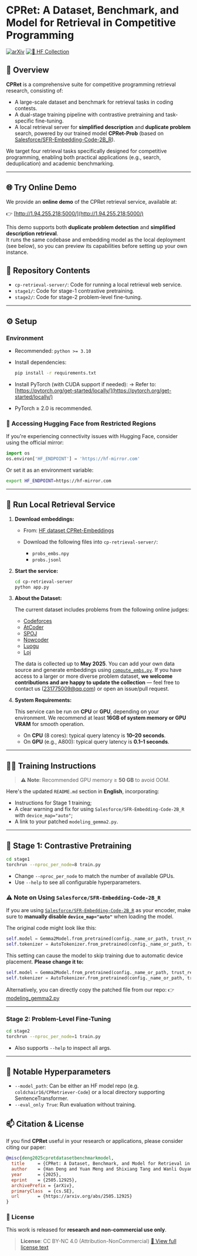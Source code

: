 # CPRet: A Dataset, Benchmark, and Model for Retrieval in Competitive Programming

[![arXiv](https://img.shields.io/badge/arXiv-2505.12925-b31b1b.svg)](https://arxiv.org/abs/2505.12925)
[![🤗 HF Collection](https://img.shields.io/badge/HuggingFace-CPRet-yellow)](https://huggingface.co/collections/coldchair16/cpret-682451276f05c5988fcbdf34)


## 📌 Overview

**CPRet** is a comprehensive suite for competitive programming retrieval research, consisting of:

* A large-scale dataset and benchmark for retrieval tasks in coding contests.
* A dual-stage training pipeline with contrastive pretraining and task-specific fine-tuning.
* A local retrieval server for **simplified description** and **duplicate problem** search, powered by our trained model **CPRet-Prob** (based on [Salesforce/SFR-Embedding-Code-2B_R](https://huggingface.co/Salesforce/SFR-Embedding-Code-2B_R)).

We target four retrieval tasks specifically designed for competitive programming, enabling both practical applications (e.g., search, deduplication) and academic benchmarking.

---

## 🌐 Try Online Demo

We provide an **online demo** of the CPRet retrieval service, available at:

👉 [http://1.94.255.218:5000/](http://1.94.255.218:5000/)

This demo supports both **duplicate problem detection** and **simplified description retrieval**.  
It runs the same codebase and embedding model as the local deployment (see below), so you can preview its capabilities before setting up your own instance.

## 🧰 Repository Contents

* `cp-retrieval-server/`: Code for running a local retrieval web service.
* `stage1/`: Code for stage-1 contrastive pretraining.
* `stage2/`: Code for stage-2 problem-level fine-tuning.

---

## ⚙️ Setup

### Environment

* Recommended: `python >= 3.10`

* Install dependencies:

  ```bash
  pip install -r requirements.txt
  ```

* Install PyTorch (with CUDA support if needed):
  → Refer to: [https://pytorch.org/get-started/locally/](https://pytorch.org/get-started/locally/)

* PyTorch ≥ 2.0 is recommended.

### 🔁 Accessing Hugging Face from Restricted Regions

If you're experiencing connectivity issues with Hugging Face, consider using the official mirror:

```python
import os
os.environ['HF_ENDPOINT'] = 'https://hf-mirror.com'
```

Or set it as an environment variable:

```bash
export HF_ENDPOINT=https://hf-mirror.com
```

---

## 🚀 Run Local Retrieval Service

1. **Download embeddings:**

   * From: [HF dataset CPRet-Embeddings](https://huggingface.co/datasets/coldchair16/CPRet-Embeddings)
   * Download the following files into `cp-retrieval-server/`:

     * `probs_embs.npy`
     * `probs.jsonl`

2. **Start the service:**

   ```bash
   cd cp-retrieval-server
   python app.py
   ```

3. **About the Dataset:**

   The current dataset includes problems from the following online judges:

   * [Codeforces](https://codeforces.com/)
   * [AtCoder](https://atcoder.jp/)
   * [SPOJ](https://www.spoj.com/)
   * [Nowcoder](https://ac.nowcoder.com/)
   * [Luogu](https://www.luogu.com.cn/)
   * [Loj](https://loj.ac/)

   The data is collected up to **May 2025**.
   You can add your own data source and generate embeddings using [`compute_embs.py`](cp-retrieval-server/compute_embs.py).
   If you have access to a larger or more diverse problem dataset, **we welcome contributions and are happy to update the collection** — feel free to contact us (231775009@qq.com) or open an issue/pull request.

4. **System Requirements:**

   This service can be run on **CPU** or **GPU**, depending on your environment.
   We recommend at least **16GB of system memory or GPU VRAM** for smooth operation.

   * On **CPU** (8 cores): typical query latency is **10–20 seconds**.
   * On **GPU** (e.g., A800): typical query latency is **0.1–1 seconds**.

---

## 🏋️‍♀️ Training Instructions

> **⚠️ Note**: Recommended GPU memory ≥ **50 GB** to avoid OOM.

Here's the updated `README.md` section in **English**, incorporating:

* Instructions for Stage 1 training;
* A clear warning and fix for using `Salesforce/SFR-Embedding-Code-2B_R` with `device_map="auto"`;
* A link to your patched `modeling_gemma2.py`.

---

## 🔧 Stage 1: Contrastive Pretraining

```bash
cd stage1
torchrun --nproc_per_node=8 train.py
````

* Change `--nproc_per_node` to match the number of available GPUs.
* Use `--help` to see all configurable hyperparameters.

### ⚠️ Note on Using `Salesforce/SFR-Embedding-Code-2B_R`

If you are using [`Salesforce/SFR-Embedding-Code-2B_R`](https://huggingface.co/Salesforce/SFR-Embedding-Code-2B_R) as your encoder, make sure to **manually disable `device_map="auto"`** when loading the model.

The original code might look like this:

```python
self.model = Gemma2Model.from_pretrained(config._name_or_path, trust_remote_code=True, is_causal=False, device_map="auto")
self.tokenizer = AutoTokenizer.from_pretrained(config._name_or_path, trust_remote_code=True, device_map="auto")
```

This setting can cause the model to skip training due to automatic device placement.
**Please change it to:**

```python
self.model = Gemma2Model.from_pretrained(config._name_or_path, trust_remote_code=True, is_causal=False, device_map=None)
self.tokenizer = AutoTokenizer.from_pretrained(config._name_or_path, trust_remote_code=True, device_map=None)
```

Alternatively, you can directly copy the patched file from our repo:
👉 [modeling\_gemma2.py](https://huggingface.co/coldchair16/CPRetriever-Code/blob/main/modeling_gemma2.py)


---
### Stage 2: Problem-Level Fine-Tuning

```bash
cd stage2
torchrun --nproc_per_node=1 train.py
```

* Also supports `--help` to inspect all args.

---

## 🔧 Notable Hyperparameters

* `--model_path`: Can be either an HF model repo (e.g. `coldchair16/CPRetriever-Code`) or a local directory supporting SentenceTransformer.
* `--eval_only True`: Run evaluation without training.


## 📫 Citation & License

If you find **CPRet** useful in your research or applications, please consider citing our paper:

```bibtex
@misc{deng2025cpretdatasetbenchmarkmodel,
  title     = {CPRet: A Dataset, Benchmark, and Model for Retrieval in Competitive Programming},
  author    = {Han Deng and Yuan Meng and Shixiang Tang and Wanli Ouyang and Xinzhu Ma},
  year      = {2025},
  eprint    = {2505.12925},
  archivePrefix = {arXiv},
  primaryClass  = {cs.SE},
  url       = {https://arxiv.org/abs/2505.12925}
}
```

### 📄 License

This work is released for **research and non-commercial use only**.

> **License**: CC BY-NC 4.0 (Attribution-NonCommercial)
> [📜 View full license text](https://creativecommons.org/licenses/by-nc/4.0/)


